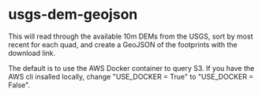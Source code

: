 # usgs-dem-geojson

This will read through the available 10m DEMs from the USGS, sort by most recent for each quad, and create a GeoJSON of the footprints with the download link.

The default is to use the AWS Docker container to query S3. If you have the AWS cli insalled locally, change "USE_DOCKER = True" to "USE_DOCKER = False".
